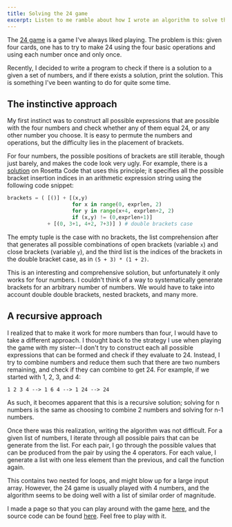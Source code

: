 ```yaml
---
title: Solving the 24 game
excerpt: Listen to me ramble about how I wrote an algorithm to solve the 24 game for an arbitrary number of numbers. 
---
```


The [24 game](https://en.wikipedia.org/wiki/24_Game) is a game I've always liked playing. The problem is this: given four cards, one has to try to make 24 using the four basic operations and using each number once and only once. 

Recently, I decided to write a program to check if there is a solution to a given a set of numbers, and if there exists a solution, print the solution. This is something I've been wanting to do for quite some time. 

## The instinctive approach

My first instinct was to construct all possible expressions that are possible with the four numbers and check whether any of them equal 24, or any other number you choose. It is easy to permute the numbers and operations, but the difficulty lies in the placement of brackets. 

For four numbers, the possible positions of brackets are still iterable, though just barely, and makes the code look very ugly. For example, there is a [solution](https://rosettacode.org/wiki/24_game/Solve#Python) on Rosetta Code that uses this principle; it specifies all the possible bracket insertion indices in an arithmetic expression string using the following code snippet:

```python
brackets = ( [()] + [(x,y)
                     for x in range(0, exprlen, 2)
                     for y in range(x+4, exprlen+2, 2)
                     if (x,y) != (0,exprlen+1)]
             + [(0, 3+1, 4+2, 7+3)] ) # double brackets case
```

The empty tuple is the case with no brackets, the list comprehension after that generates all possible combinations of open brackets (variable `x`) and close brackets (variable `y`), and the third list is the indices of the brackets in the double bracket case, as in `(5 + 3) * (1 + 2)`.

This is an interesting and comprehensive solution, but unfortunately it only works for four numbers. I couldn't think of a way to systematically generate brackets for an arbitrary number of numbers. We would have to take into account double double brackets, nested brackets, and many more. 

## A recursive approach 

I realized that to make it work for more numbers than four, I would have to take a different approach. I thought back to the strategy I use when playing the game with my sister--I don't try to construct each all possible expressions that can be formed and check if they evaluate to 24. Instead, I try to combine numbers and reduce them such that there are two numbers remaining, and check if they can combine to get 24. For example, if we started with 1, 2, 3, and 4:

`1 2 3 4 --> 1 6 4 --> 1 24 --> 24`

As such, it becomes apparent that this is a recursive solution; solving for n numbers is the same as choosing to combine 2 numbers and solving for n-1 numbers. 

Once there was this realization, writing the algorithm was not difficult. For a given list of numbers, I iterate through all possible pairs that can be generate from the list. For each pair, I go through the possible values that can be produced from the pair by using the 4 operators. For each value, I generate a list with one less element than the previous, and call the function again. 

This contains two nested for loops, and might blow up for a large input array. However, the 24 game is usually played with 4 numbers, and the algorithm seems to be doing well with a list of similar order of magnitude. 

I made a page so that you can play around with the game [here](https://theconfused.me/get24), and the source code can be found [here](https://github.com/lingxz/get24). Feel free to play with it. 

 



